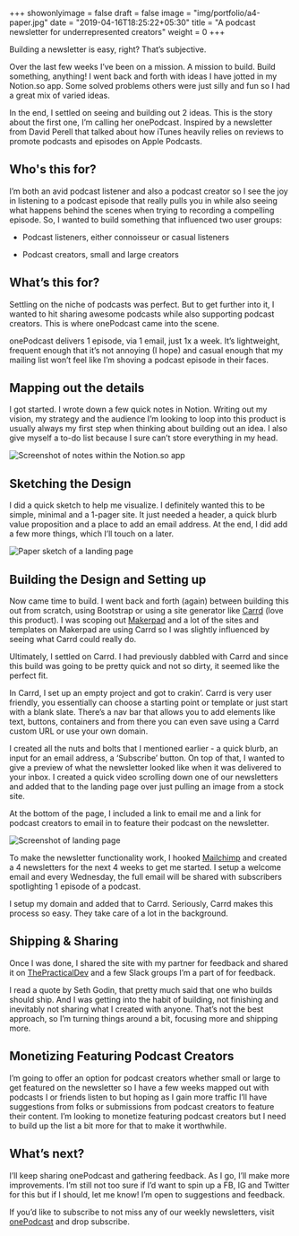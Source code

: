 +++
showonlyimage = false
draft = false
image = "img/portfolio/a4-paper.jpg"
date = "2019-04-16T18:25:22+05:30"
title = "A podcast newsletter for underrepresented creators"
weight = 0
+++

Building a newsletter is easy, right? That’s subjective. <!--more-->

Over the last few weeks I’ve been on a mission. A mission to build. Build something, anything! I went back and forth with ideas I have jotted in my Notion.so app. Some solved problems others were just silly and fun so I had a great mix of varied ideas.

In the end, I settled on seeing and building out 2 ideas. This is the story about the first one, I’m calling her onePodcast. Inspired by a newsletter from David Perell that talked about how iTunes heavily relies on reviews to promote podcasts and episodes on Apple Podcasts.

## Who's this for?

I’m both an avid podcast listener and also a podcast creator so I see the joy in listening to a podcast episode that really pulls you in while also seeing what happens behind the scenes when trying to recording a compelling episode. So, I wanted to build something that influenced two user groups:

- Podcast listeners, either connoisseur or casual listeners

- Podcast creators, small and large creators

## What’s this for?

Settling on the niche of podcasts was perfect. But to get further into it, I wanted to hit sharing awesome podcasts while also supporting podcast creators. This is where onePodcast came into the scene.

onePodcast delivers 1 episode, via 1 email, just 1x a week. It’s lightweight, frequent enough that it’s not annoying (I hope) and casual enough that my mailing list won’t feel like I’m shoving a podcast episode in their faces.

## Mapping out the details

I got started. I wrote down a few quick notes in Notion. Writing out my vision, my strategy and the audience I’m looking to loop into this product is usually always my first step when thinking about building out an idea. I also give myself a to-do list because I sure can’t store everything in my head.

![Screenshot of notes within the Notion.so app](/img/portfolio/notion-so.png)

## Sketching the Design

I did a quick sketch to help me visualize. I definitely wanted this to be simple, minimal and a 1-pager site. It just needed a header, a quick blurb value proposition and a place to add an email address. At the end, I did add a few more things, which I’ll touch on a later.

![Paper sketch of a landing page](/img/portfolio/onepodcast-sketch.jpeg)

## Building the Design and Setting up

Now came time to build. I went back and forth (again) between building this out from scratch, using Bootstrap or using a site generator like [Carrd](https://carrd.co) (love this product). I was scoping out [Makerpad](https://makerpad.co) and a lot of the sites and templates on Makerpad are using Carrd so I was slightly influenced by seeing what Carrd could really do.

Ultimately, I settled on Carrd. I had previously dabbled with Carrd and since this build was going to be pretty quick and not so dirty, it seemed like the perfect fit.

In Carrd, I set up an empty project and got to crakin’. Carrd is very user friendly, you essentially can choose a starting point or template or just start with a blank slate. There’s a nav bar that allows you to add elements like text, buttons, containers and from there you can even save using a Carrd custom URL or use your own domain.

I created all the nuts and bolts that I mentioned earlier - a quick blurb, an input for an email address, a ‘Subscribe’ button. On top of that, I wanted to give a preview of what the newsletter looked like when it was delivered to your inbox. I created a quick video scrolling down one of our newsletters and added that to the landing page over just pulling an image from a stock site.

At the bottom of the page, I included a link to email me and a link for podcast creators to email in to feature their podcast on the newsletter.

![Screenshot of landing page](/img/portfolio/onepodcast-carrd.png)

To make the newsletter functionality work, I hooked [Mailchimp](https://mailchimp.com) and created a 4 newsletters for the next 4 weeks to get me started. I setup a welcome email and every Wednesday, the full email will be shared with subscribers spotlighting 1 episode of a podcast.

I setup my domain and added that to Carrd. Seriously, Carrd makes this process so easy. They take care of a lot in the background.

## Shipping & Sharing

Once I was done, I shared the site with my partner for feedback and shared it on [ThePracticalDev](https://dev.to) and a few Slack groups I’m a part of for feedback.

I read a quote by Seth Godin, that pretty much said that one who builds should ship. And I was getting into the habit of building, not finishing and inevitably not sharing what I created with anyone. That’s not the best approach, so I’m turning things around a bit, focusing more and shipping more.

## Monetizing Featuring Podcast Creators

I’m going to offer an option for podcast creators whether small or large to get featured on the newsletter so I have a few weeks mapped out with podcasts I or friends listen to but hoping as I gain more traffic I’ll have suggestions from folks or submissions from podcast creators to feature their content. I’m looking to monetize featuring podcast creators but I need to build up the list a bit more for that to make it worthwhile.

## What’s next?

I’ll keep sharing onePodcast and gathering feedback. As I go, I’ll make more improvements. I’m still not too sure if I’d want to spin up a FB, IG and Twitter for this but if I should, let me know! I’m open to suggestions and feedback.

If you’d like to subscribe to not miss any of our weekly newsletters, visit [onePodcast](https://onepodcast.substack.com) and drop subscribe.
